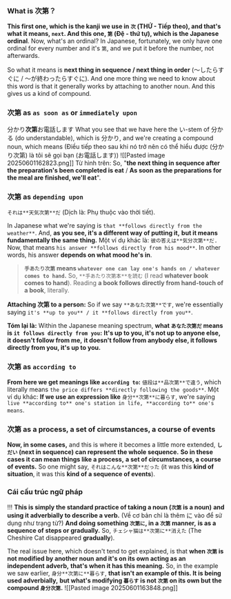 ### What is 次第？
**This first one, which is the kanji we use in `次` (THỨ - Tiếp theo), and that's what it means, `next`. And this one, `第` (Đệ - thứ tự), which is the Japanese ordinal**. Now, what's an ordinal? In Japanese, fortunately, we only have one ordinal for every number and it's `第`, and we put it before the number, not afterwards.

So what it means is **next thing in sequence / next thing in order** (〜したらすぐに / 〜が終わったらすぐに). And one more thing we need to know about this word is that it generally works by attaching to another noun. And this gives us a kind of compound.

### 次第 as `as soon as` or `immediately upon`
分かり**次第**お電話します
What you see that we have here the い-stem of 分かる (do understandable), which is 分かり, and we're creating a compound noun, which means  (Điều tiếp theo sau khi nó trở nên có thể hiểu được (分かり次第) là tôi sẽ gọi bạn (お電話します))
![[Pasted image 20250601162823.png]]
Từ hình trên: So, "**the next thing in sequence after the preparation's been completed is eat** / **As soon as the preparations for the meal are finished, we'll eat**".
### 次第 as `depending upon`
`それは**天気次第**だ` (Dịch là: Phụ thuộc vào thời tiết).

In Japanese what we're saying is `that **follows directly from the weather**`. And, **as you see, it's a different way of putting it,** **but it means fundamentally the same thing.** Một ví dụ khác là: `彼の答えは**気分次第**だ.` Now, that means `his answer **follows directly from his mood**`. In other words, his answer **depends on what mood he's in**.

> **`手あたり次第` means `whatever one can lay one's hands on / whatever comes to hand`.** So, `**手あたり次第本**を読む` (I read **whatever book comes to hand**). Reading **a book follows directly from hand-touch of a book**, literally.

**Attaching 次第 to a person:** So if we say `**あなた次第**です`, we're essentially saying `it's **up to you** / it **follows directly from you**`.

**Tóm lại là:**
Within the Japanese meaning spectrum, **what `あなた次第だ` means is `it follows directly from you`:** **It's up to you, it's not up to anyone else, it doesn't follow from me,** **it doesn't follow from anybody else, it follows directly from you, it's up to you.**

### 次第 as `according to`
**From here we get meanings like `according to`:** `値段は**品次第**で違う`, which literally means `the price differs **directly following the goods**`. Một ví dụ khác: **If we use an expression like** `身分**次第**に暮らす`, we're saying `live **according to** one's station in life, **according to** one's means`.

### 次第 as a process, a set of circumstances, a course of events 
**Now, in some cases,** and this is where it becomes a little more extended, **`しだい` (next in sequence) can represent the whole sequence.** **So in these cases it can mean things like a process,** **a set of circumstances, a course of events.** So one might say, `それはこんな**次第**だった` (it was this **kind of situation**, it was this **kind of a sequence of events**).

### Cái cấu trúc ngữ pháp
!!! **This is simply the standard practice of taking a noun (`次第` is a noun)** **and using it adverbially to describe a verb.** (Về cơ bản chỉ là thêm に vào để sử dụng như trạng từ?)
**And doing something `次第に`, in a `次第` manner,** **is as a sequence of steps or gradually.** So, `チェシャ猫は**次第に**消えた` (The Cheshire Cat disappeared **gradually**).

The real issue here, which doesn't tend to get explained, is that **when `次第` is not modified by another noun** **and it's on its own acting as an independent adverb,** **that's when it has this meaning.** So, in the example we saw earlier, `身分**次第に**暮らす`, **that isn't an example of this. It is being used adverbially,** **but what's modifying `暮らす` is not `次第` on its own but the compound `身分次第`.**
![[Pasted image 20250601163848.png]]